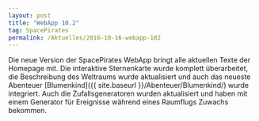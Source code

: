 ```yaml
---
layout: post
title: "WebApp 10.2"
tag: SpacePirates
permalink: /Aktuelles/2016-10-16-webapp-102
---
```


Die neue Version der SpacePirates WebApp bringt alle aktuellen Texte der Homepage mit. Die interaktive Sternenkarte wurde komplett überarbeitet, die Beschreibung des Weltraums wurde aktualisiert und auch das neueste Abenteuer [Blumenkind]({{ site.baseurl }}/Abenteuer/Blumenkind/) wurde integriert. Auch die Zufallsgeneratoren wurden aktualisiert und haben mit einem Generator für Ereignisse während eines Raumflugs Zuwachs bekommen.
